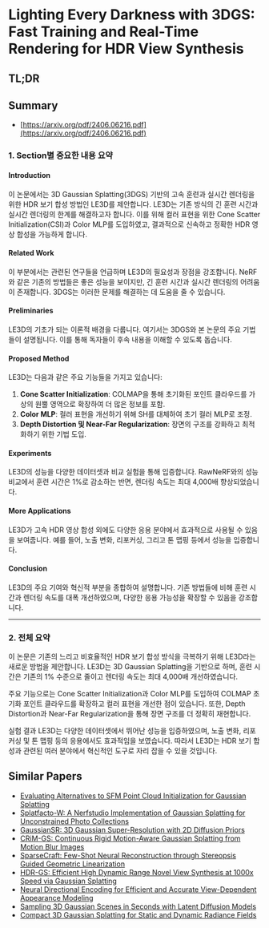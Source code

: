 # Lighting Every Darkness with 3DGS: Fast Training and Real-Time Rendering for HDR View Synthesis
## TL;DR
## Summary
- [https://arxiv.org/pdf/2406.06216.pdf](https://arxiv.org/pdf/2406.06216.pdf)

### 1. Section별 중요한 내용 요약

#### Introduction
이 논문에서는 3D Gaussian Splatting(3DGS) 기반의 고속 훈련과 실시간 렌더링을 위한 HDR 보기 합성 방법인 LE3D를 제안합니다. LE3D는 기존 방식의 긴 훈련 시간과 실시간 렌더링의 한계를 해결하고자 합니다. 이를 위해 컬러 표현을 위한 Cone Scatter Initialization(CSI)과 Color MLP를 도입하였고, 결과적으로 신속하고 정확한 HDR 영상 합성을 가능하게 합니다.

#### Related Work
이 부분에서는 관련된 연구들을 언급하며 LE3D의 필요성과 장점을 강조합니다. NeRF와 같은 기존의 방법들은 좋은 성능을 보이지만, 긴 훈련 시간과 실시간 렌더링의 어려움이 존재합니다. 3DGS는 이러한 문제를 해결하는 데 도움을 줄 수 있습니다.

#### Preliminaries
LE3D의 기초가 되는 이론적 배경을 다룹니다. 여기서는 3DGS와 본 논문의 주요 기법들이 설명됩니다. 이를 통해 독자들이 후속 내용을 이해할 수 있도록 돕습니다.

#### Proposed Method
LE3D는 다음과 같은 주요 기능들을 가지고 있습니다:
1. **Cone Scatter Initialization**: COLMAP을 통해 초기화된 포인트 클라우드를 가상의 원뿔 영역으로 확장하여 더 많은 정보를 포함.
2. **Color MLP**: 컬러 표현을 개선하기 위해 SH를 대체하여 초기 컬러 MLP로 조정.
3. **Depth Distortion 및 Near-Far Regularization**: 장면의 구조를 강화하고 최적화하기 위한 기법 도입.

#### Experiments
LE3D의 성능을 다양한 데이터셋과 비교 실험을 통해 입증합니다. RawNeRF와의 성능 비교에서 훈련 시간은 1%로 감소하는 반면, 렌더링 속도는 최대 4,000배 향상되었습니다.

#### More Applications
LE3D가 고속 HDR 영상 합성 외에도 다양한 응용 분야에서 효과적으로 사용될 수 있음을 보여줍니다. 예를 들어, 노출 변화, 리포커싱, 그리고 톤 맵핑 등에서 성능을 입증합니다.

#### Conclusion
LE3D의 주요 기여와 혁신적 부분을 종합하여 설명합니다. 기존 방법들에 비해 훈련 시간과 렌더링 속도를 대폭 개선하였으며, 다양한 응용 가능성을 확장할 수 있음을 강조합니다.

---

### 2. 전체 요약
이 논문은 기존의 느리고 비효율적인 HDR 보기 합성 방식을 극복하기 위해 LE3D라는 새로운 방법을 제안합니다. LE3D는 3D Gaussian Splatting을 기반으로 하며, 훈련 시간은 기존의 1% 수준으로 줄이고 렌더링 속도는 최대 4,000배 개선하였습니다.

주요 기능으로는 Cone Scatter Initialization과 Color MLP를 도입하여 COLMAP 초기화 포인트 클라우드를 확장하고 컬러 표현을 개선한 점이 있습니다. 또한, Depth Distortion과 Near-Far Regularization을 통해 장면 구조를 더 정확히 재현합니다.

실험 결과 LE3D는 다양한 데이터셋에서 뛰어난 성능을 입증하였으며, 노출 변화, 리포커싱 및 톤 맵핑 등의 응용에서도 효과적임을 보였습니다. 따라서 LE3D는 HDR 보기 합성과 관련된 여러 분야에서 혁신적인 도구로 자리 잡을 수 있을 것입니다.

## Similar Papers
- [Evaluating Alternatives to SFM Point Cloud Initialization for Gaussian Splatting](2404.12547.md)
- [Splatfacto-W: A Nerfstudio Implementation of Gaussian Splatting for Unconstrained Photo Collections](2407.12306.md)
- [GaussianSR: 3D Gaussian Super-Resolution with 2D Diffusion Priors](2406.10111.md)
- [CRiM-GS: Continuous Rigid Motion-Aware Gaussian Splatting from Motion Blur Images](2407.03923.md)
- [SparseCraft: Few-Shot Neural Reconstruction through Stereopsis Guided Geometric Linearization](2407.14257.md)
- [HDR-GS: Efficient High Dynamic Range Novel View Synthesis at 1000x Speed via Gaussian Splatting](2405.15125.md)
- [Neural Directional Encoding for Efficient and Accurate View-Dependent Appearance Modeling](2405.14847.md)
- [Sampling 3D Gaussian Scenes in Seconds with Latent Diffusion Models](2406.13099.md)
- [Compact 3D Gaussian Splatting for Static and Dynamic Radiance Fields](2408.03822.md)
